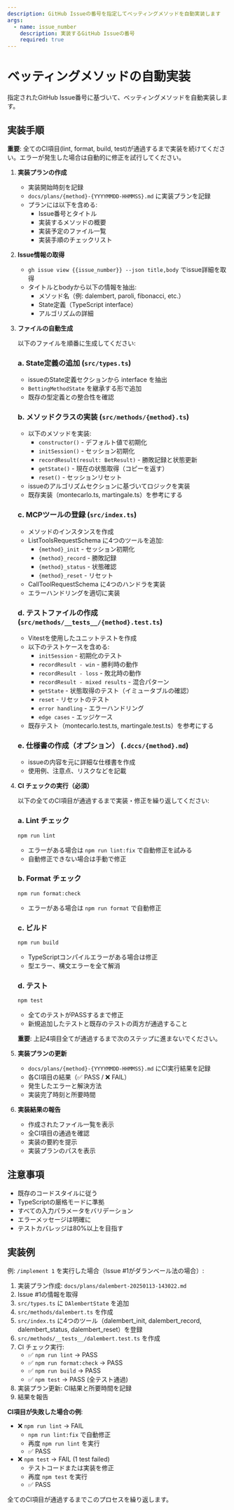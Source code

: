 ```yaml
---
description: GitHub Issueの番号を指定してベッティングメソッドを自動実装します
args:
  - name: issue_number
    description: 実装するGitHub Issueの番号
    required: true
---
```


# ベッティングメソッドの自動実装

指定されたGitHub Issue番号に基づいて、ベッティングメソッドを自動実装します。

## 実装手順

**重要**: 全てのCI項目(lint, format, build, test)が通過するまで実装を続けてください。エラーが発生した場合は自動的に修正を試行してください。

1. **実装プランの作成**
   - 実装開始時刻を記録
   - `docs/plans/{method}-{YYYYMMDD-HHMMSS}.md` に実装プランを記録
   - プランには以下を含める:
     - Issue番号とタイトル
     - 実装するメソッドの概要
     - 実装予定のファイル一覧
     - 実装手順のチェックリスト

2. **Issue情報の取得**
   - `gh issue view {{issue_number}} --json title,body` でissue詳細を取得
   - タイトルとbodyから以下の情報を抽出:
     - メソッド名（例: dalembert, paroli, fibonacci, etc.）
     - State定義（TypeScript interface）
     - アルゴリズムの詳細

3. **ファイルの自動生成**

   以下のファイルを順番に生成してください:

   ### a. State定義の追加 (`src/types.ts`)
   - issueのState定義セクションから interface を抽出
   - `BettingMethodState` を継承する形で追加
   - 既存の型定義との整合性を確認

   ### b. メソッドクラスの実装 (`src/methods/{method}.ts`)
   - 以下のメソッドを実装:
     - `constructor()` - デフォルト値で初期化
     - `initSession()` - セッション初期化
     - `recordResult(result: BetResult)` - 勝敗記録と状態更新
     - `getState()` - 現在の状態取得（コピーを返す）
     - `reset()` - セッションリセット
   - issueのアルゴリズムセクションに基づいてロジックを実装
   - 既存実装（montecarlo.ts, martingale.ts）を参考にする

   ### c. MCPツールの登録 (`src/index.ts`)
   - メソッドのインスタンスを作成
   - ListToolsRequestSchema に4つのツールを追加:
     - `{method}_init` - セッション初期化
     - `{method}_record` - 勝敗記録
     - `{method}_status` - 状態確認
     - `{method}_reset` - リセット
   - CallToolRequestSchema に4つのハンドラを実装
   - エラーハンドリングを適切に実装

   ### d. テストファイルの作成 (`src/methods/__tests__/{method}.test.ts`)
   - Vitestを使用したユニットテストを作成
   - 以下のテストケースを含める:
     - `initSession` - 初期化のテスト
     - `recordResult - win` - 勝利時の動作
     - `recordResult - loss` - 敗北時の動作
     - `recordResult - mixed results` - 混合パターン
     - `getState` - 状態取得のテスト（イミュータブルの確認）
     - `reset` - リセットのテスト
     - `error handling` - エラーハンドリング
     - `edge cases` - エッジケース
   - 既存テスト（montecarlo.test.ts, martingale.test.ts）を参考にする

   ### e. 仕様書の作成（オプション） (`.dccs/{method}.md`)
   - issueの内容を元に詳細な仕様書を作成
   - 使用例、注意点、リスクなどを記載

3. **CI チェックの実行（必須）**

   以下の全てのCI項目が通過するまで実装・修正を繰り返してください:

   ### a. Lint チェック
   ```bash
   npm run lint
   ```
   - エラーがある場合は `npm run lint:fix` で自動修正を試みる
   - 自動修正できない場合は手動で修正

   ### b. Format チェック
   ```bash
   npm run format:check
   ```
   - エラーがある場合は `npm run format` で自動修正

   ### c. ビルド
   ```bash
   npm run build
   ```
   - TypeScriptコンパイルエラーがある場合は修正
   - 型エラー、構文エラーを全て解消

   ### d. テスト
   ```bash
   npm test
   ```
   - 全てのテストがPASSするまで修正
   - 新規追加したテストと既存のテストの両方が通過すること

   **重要**: 上記4項目全てが通過するまで次のステップに進まないでください。

4. **実装プランの更新**
   - `docs/plans/{method}-{YYYYMMDD-HHMMSS}.md` にCI実行結果を記録
   - 各CI項目の結果（✅ PASS / ❌ FAIL）
   - 発生したエラーと解決方法
   - 実装完了時刻と所要時間

5. **実装結果の報告**
   - 作成されたファイル一覧を表示
   - 全CI項目の通過を確認
   - 実装の要約を提示
   - 実装プランのパスを表示

## 注意事項

- 既存のコードスタイルに従う
- TypeScriptの厳格モードに準拠
- すべての入力パラメータをバリデーション
- エラーメッセージは明確に
- テストカバレッジは80%以上を目指す

## 実装例

例: `/implement 1` を実行した場合（Issue #1がダランベール法の場合）:

1. 実装プラン作成: `docs/plans/dalembert-20250113-143022.md`
2. Issue #1の情報を取得
3. `src/types.ts` に `DAlembertState` を追加
4. `src/methods/dalembert.ts` を作成
5. `src/index.ts` に4つのツール（dalembert_init, dalembert_record, dalembert_status, dalembert_reset）を登録
6. `src/methods/__tests__/dalembert.test.ts` を作成
7. CI チェック実行:
   - ✅ `npm run lint` → PASS
   - ✅ `npm run format:check` → PASS
   - ✅ `npm run build` → PASS
   - ✅ `npm test` → PASS (全テスト通過)
8. 実装プラン更新: CI結果と所要時間を記録
9. 結果を報告

**CI項目が失敗した場合の例**:
- ❌ `npm run lint` → FAIL
  - `npm run lint:fix` で自動修正
  - 再度 `npm run lint` を実行
  - ✅ PASS
- ❌ `npm test` → FAIL (1 test failed)
  - テストコードまたは実装を修正
  - 再度 `npm test` を実行
  - ✅ PASS

全てのCI項目が通過するまでこのプロセスを繰り返します。
